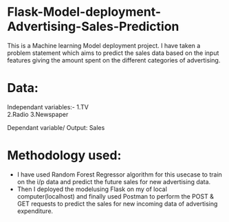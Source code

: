 # Flask-Model-deployment-Advertising-Sales-Prediction

This is a Machine learning Model deployment project.
I have taken a problem statement which aims to predict the sales data based on the input features giving the amount spent on the different categories of advertising.

# Data:
Independant variables:- 
1.TV	
2.Radio	
3.Newspaper

Dependant variable/ Output:
Sales

# Methodology used:
* I have used Random Forest Regressor algorithm for this usecase to train on the i/p data and predict the future sales for new advertising data.
* Then I deployed the modelusing Flask on my of local computer(localhost) and finally used Postman to perform the POST & GET requests to predict the sales for new incoming data of advertising expenditure.
